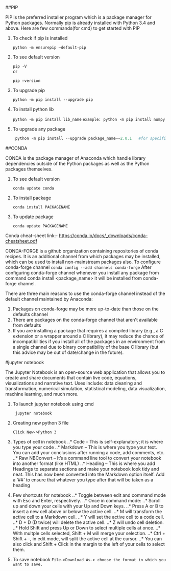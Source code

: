 ##PIP

PIP is the preferred installer program which is a package manager for Python packages.
Normally pip is already installed  with Python 3.4 and above.
Here are few commands(for cmd) to get started with PIP
1.  To check if pip is installed

      ```python -m ensurepip –default-pip```
2.	To see default version
      
      ```pip -V```  
      or
      
      ```pip –version```
3.	To upgrade pip

      ```python -m pip install --upgrade pip```
4.	To install python lib

      ```python -m pip install lib_name```
      ```example: python -m pip install numpy```
5.	To upgrade any package

     ``` python -m pip install --upgrade package_name
      python -m pip install --upgrade package_name==2.0.1	#for specific purpose```

##CONDA

CONDA is the package manager of Anaconda which handle library dependencies outside of the Python packages as well as the Python packages themselves.
1.	To see default version

      ```conda update conda```
2.	To install package

      ```conda install PACKAGENAME```
3.	To update package

      ```conda update PACKAGENAME```

Conda cheat-sheet link:- https://conda.io/docs/_downloads/conda-cheatsheet.pdf

CONDA-FORGE  is a github organization containing repositories of conda recipes. It is an additional channel from which packages may be installed, which can be used to install non-mainstream packages also.
To configure conda-forge channel
      ```conda config --add channels conda-forge```
After configuring conda-forge channel whenever you install any package from command conda install <package_name> it will be installed from conda-forge channel.

There are three main reasons to use the conda-forge channel instead of the default channel maintained by Anaconda:
1.	Packages on conda-forge may be more up-to-date than those on the defaults channel
2.	There are packages on the conda-forge channel that aren't available from defaults
3.	If you are installing a package that requires a compiled library (e.g., a C extension or a wrapper around a C library), it may reduce the chance of incompatibilities if you install all of the packages in an environment from a single channel due to binary compatibility of the base C library (but this advice may be out of date/change in the future).


#jupyter notebook

The Jupyter Notebook is an open-source web application that allows you to create and share documents that contain live code, equations, visualizations and narrative text. Uses include: data cleaning and transformation, numerical simulation, statistical modeling, data visualization, machine learning, and much more.
1.	To launch jupyter notebook using cmd

     ``` jupyter notebook```
      
2.	Creating new python 3 file

      ```Click New->Python 3```
      
3.  Types of cell in notebook
..*	Code – This is self-explanatory; it is where you type your code
..*	Markdown – This is where you type your text. You can add your conclusions after running a code, add comments, etc.
..*	Raw NBConvert – It’s a command line tool to convert your notebook into another format (like HTML)
..*	Heading – This is where you add Headings to separate sections and make your notebook look tidy and neat. This has now been converted into the Markdown option itself. Add a ‘##’ to ensure that whatever you type after that will be taken as a heading

4.  Few shortcuts for notebook
..*	Toggle between edit and command mode with Esc and Enter, respectively.
..*	Once in command mode:
..*	Scroll up and down your cells with your Up and Down keys.
..*	Press A or B to insert a new cell above or below the active cell.
..*	M will transform the active cell to a Markdown cell.
..*	Y will set the active cell to a code cell.
..*	D + D (D twice) will delete the active cell.
..*	Z will undo cell deletion.
..*	Hold Shift and press Up or Down to select multiple cells at once.
..*	With multple cells selected, Shift + M will merge your selection.
..*	Ctrl + Shift + -, in edit mode, will split the active cell at the cursor.
..*	You can also click and Shift + Click in the margin to the left of your cells to select them.

5.  To save notebook
      ```File->Download As-> choose the format in which you want to save.```
